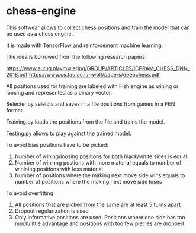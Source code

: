 # chess-engine


This softwear allows to collect chess positions and train the model that can be used as a chess engine. 

It is made with TensorFlow and reinforcement machine learning. 

The idea is borrowed from the following research papers:

https://www.ai.rug.nl/~mwiering/GROUP/ARTICLES/ICPRAM_CHESS_DNN_2018.pdf
https://www.cs.tau.ac.il/~wolf/papers/deepchess.pdf

All positions used for training are labeled with Fish engine as wining or loosing and represented as a binary vector.

Selecter.py selelcts and saves in a file positions from games in a FEN format.

Training.py loads the positions from the file and trains the model.

Testing.py allows to play against the trained model. 
  
To avoid bias positions have to be picked:
1. Number of wining/loosing positions for both black/white sides is equal
2. Number of wininng postions with more material equals to number of winining positions with less material
3. Number of positions where the making next move side wins equals to number of positions where the making next move side loses

To avoid overfitting
1. All positions that are picked from the same are at least 5 turns apart 
2. Dropout regularization is used
3. Only informative positions are used. Positions where one side has too much/little advantage and positions with too few piecies are dropped 
